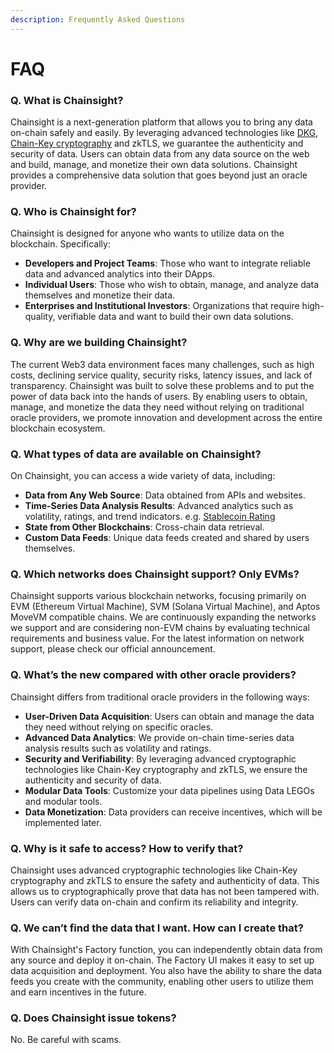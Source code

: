 ```yaml
---
description: Frequently Asked Questions
---
```


# FAQ

### Q. What is Chainsight?

Chainsight is a next-generation platform that allows you to bring any data on-chain safely and easily. By leveraging advanced technologies like [DKG](https://eprint.iacr.org/2021/339), [Chain-Key cryptography](https://support.dfinity.org/hc/en-us/articles/360057605551-What-is-chain-key-cryptography) and zkTLS, we guarantee the authenticity and security of data. Users can obtain data from any data source on the web and build, manage, and monetize their own data solutions. Chainsight provides a comprehensive data solution that goes beyond just an oracle provider.

### Q. Who is Chainsight for?

Chainsight is designed for anyone who wants to utilize data on the blockchain. Specifically:

* **Developers and Project Teams**: Those who want to integrate reliable data and advanced analytics into their DApps.
* **Individual Users**: Those who wish to obtain, manage, and analyze data themselves and monetize their data.
* **Enterprises and Institutional Investors**: Organizations that require high-quality, verifiable data and want to build their own data solutions.

### **Q.** Why are we building Chainsight?

The current Web3 data environment faces many challenges, such as high costs, declining service quality, security risks, latency issues, and lack of transparency. Chainsight was built to solve these problems and to put the power of data back into the hands of users. By enabling users to obtain, manage, and monetize the data they need without relying on traditional oracle providers, we promote innovation and development across the entire blockchain ecosystem.

### Q. What types of data are available on Chainsight?

On Chainsight, you can access a wide variety of data, including:

* **Data from Any Web Source**: Data obtained from APIs and websites.
* **Time-Series Data Analysis Results**: Advanced analytics such as volatility, ratings, and trend indicators. e.g. [Stablecoin Rating](https://drive.google.com/file/d/1Kf_jQ4rbsh0NtY7zx8H4vPw_iY6fLY1S/view)
* **State from Other Blockchains**: Cross-chain data retrieval.
* **Custom Data Feeds**: Unique data feeds created and shared by users themselves.

### Q. Which networks does Chainsight support? Only EVMs?

Chainsight supports various blockchain networks, focusing primarily on EVM (Ethereum Virtual Machine), SVM (Solana Virtual Machine), and Aptos MoveVM compatible chains. We are continuously expanding the networks we support and are considering non-EVM chains by evaluating technical requirements and business value. For the latest information on network support, please check our official announcement.

### Q. What’s the new compared with other oracle providers?

Chainsight differs from traditional oracle providers in the following ways:

* **User-Driven Data Acquisition**: Users can obtain and manage the data they need without relying on specific oracles.
* **Advanced Data Analytics**: We provide on-chain time-series data analysis results such as volatility and ratings.
* **Security and Verifiability**: By leveraging advanced cryptographic technologies like Chain-Key cryptography and zkTLS, we ensure the authenticity and security of data.
* **Modular Data Tools**: Customize your data pipelines using Data LEGOs and modular tools.
* **Data Monetization**: Data providers can receive incentives, which will be implemented later.

### Q. Why is it safe to access? How to verify that?

Chainsight uses advanced cryptographic technologies like Chain-Key cryptography and zkTLS to ensure the safety and authenticity of data. This allows us to cryptographically prove that data has not been tampered with. Users can verify data on-chain and confirm its reliability and integrity.

### Q. We can’t find the data that I want. How can I create that?

With Chainsight's Factory function, you can independently obtain data from any source and deploy it on-chain. The Factory UI makes it easy to set up data acquisition and deployment. You also have the ability to share the data feeds you create with the community, enabling other users to utilize them and earn incentives in the future.&#x20;

### Q. Does Chainsight issue tokens?

No. Be careful with scams.
